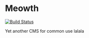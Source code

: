 # Meowth
[![Build Status](https://travis-ci.org/uaprom-summer-2015/Meowth.svg?branch=master)](https://travis-ci.org/uaprom-summer-2015/Meowth)

Yet another CMS for common use
lalala
